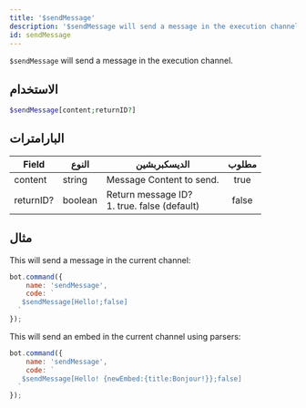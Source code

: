```yaml
---
title: '$sendMessage'
description: '$sendMessage will send a message in the execution channel.'
id: sendMessage
---
```


`$sendMessage` will send a message in the execution channel.

## الاستخدام

```php
$sendMessage[content;returnID?]
```

## البارامترات

| Field     | النوع   | الديسكبربشين                                              | مطلوب |
| --------- | ------- | --------------------------------------------------------- |:-----:|
| content   | string  | Message Content to send.                                  | true  |
| returnID? | boolean | Return message ID?  <br /> 1. true. false (default) | false |

## مثال

This will send a message in the current channel:

```javascript
bot.command({
    name: 'sendMessage',
    code: `
   $sendMessage[Hello!;false]  
  `
});
```

This will send an embed in the current channel using parsers:

```javascript
bot.command({
    name: 'sendMessage',
    code: `
   $sendMessage[Hello! {newEmbed:{title:Bonjour!}};false]  
  `
});
```
